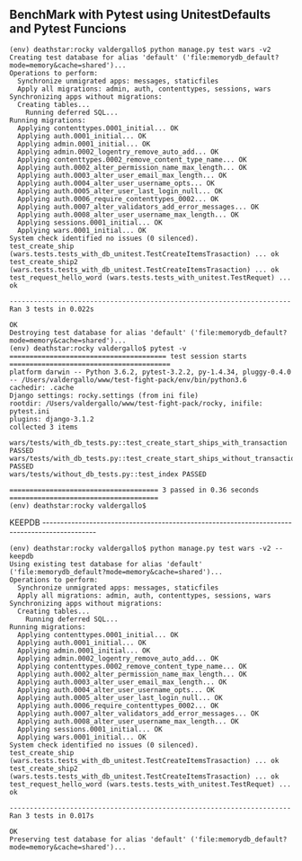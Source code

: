 ## BenchMark with Pytest using UnitestDefaults and Pytest Funcions

    (env) deathstar:rocky valdergallo$ python manage.py test wars -v2
    Creating test database for alias 'default' ('file:memorydb_default?mode=memory&cache=shared')...
    Operations to perform:
      Synchronize unmigrated apps: messages, staticfiles
      Apply all migrations: admin, auth, contenttypes, sessions, wars
    Synchronizing apps without migrations:
      Creating tables...
        Running deferred SQL...
    Running migrations:
      Applying contenttypes.0001_initial... OK
      Applying auth.0001_initial... OK
      Applying admin.0001_initial... OK
      Applying admin.0002_logentry_remove_auto_add... OK
      Applying contenttypes.0002_remove_content_type_name... OK
      Applying auth.0002_alter_permission_name_max_length... OK
      Applying auth.0003_alter_user_email_max_length... OK
      Applying auth.0004_alter_user_username_opts... OK
      Applying auth.0005_alter_user_last_login_null... OK
      Applying auth.0006_require_contenttypes_0002... OK
      Applying auth.0007_alter_validators_add_error_messages... OK
      Applying auth.0008_alter_user_username_max_length... OK
      Applying sessions.0001_initial... OK
      Applying wars.0001_initial... OK
    System check identified no issues (0 silenced).
    test_create_ship (wars.tests.tests_with_db_unitest.TestCreateItemsTrasaction) ... ok
    test_create_ship2 (wars.tests.tests_with_db_unitest.TestCreateItemsTrasaction) ... ok
    test_request_hello_word (wars.tests.tests_with_unitest.TestRequet) ... ok

    ----------------------------------------------------------------------
    Ran 3 tests in 0.022s

    OK
    Destroying test database for alias 'default' ('file:memorydb_default?mode=memory&cache=shared')...
    (env) deathstar:rocky valdergallo$ pytest -v
    ======================================= test session starts ========================================
    platform darwin -- Python 3.6.2, pytest-3.2.2, py-1.4.34, pluggy-0.4.0 -- /Users/valdergallo/www/test-fight-pack/env/bin/python3.6
    cachedir: .cache
    Django settings: rocky.settings (from ini file)
    rootdir: /Users/valdergallo/www/test-fight-pack/rocky, inifile: pytest.ini
    plugins: django-3.1.2
    collected 3 items

    wars/tests/with_db_tests.py::test_create_start_ships_with_transaction PASSED
    wars/tests/with_db_tests.py::test_create_start_ships_without_transaction PASSED
    wars/tests/without_db_tests.py::test_index PASSED

    ===================================== 3 passed in 0.36 seconds =====================================
    (env) deathstar:rocky valdergallo$



KEEPDB ---------------------------------------------------------------------------------------------

    (env) deathstar:rocky valdergallo$ python manage.py test wars -v2 --keepdb
    Using existing test database for alias 'default' ('file:memorydb_default?mode=memory&cache=shared')...
    Operations to perform:
      Synchronize unmigrated apps: messages, staticfiles
      Apply all migrations: admin, auth, contenttypes, sessions, wars
    Synchronizing apps without migrations:
      Creating tables...
        Running deferred SQL...
    Running migrations:
      Applying contenttypes.0001_initial... OK
      Applying auth.0001_initial... OK
      Applying admin.0001_initial... OK
      Applying admin.0002_logentry_remove_auto_add... OK
      Applying contenttypes.0002_remove_content_type_name... OK
      Applying auth.0002_alter_permission_name_max_length... OK
      Applying auth.0003_alter_user_email_max_length... OK
      Applying auth.0004_alter_user_username_opts... OK
      Applying auth.0005_alter_user_last_login_null... OK
      Applying auth.0006_require_contenttypes_0002... OK
      Applying auth.0007_alter_validators_add_error_messages... OK
      Applying auth.0008_alter_user_username_max_length... OK
      Applying sessions.0001_initial... OK
      Applying wars.0001_initial... OK
    System check identified no issues (0 silenced).
    test_create_ship (wars.tests.tests_with_db_unitest.TestCreateItemsTrasaction) ... ok
    test_create_ship2 (wars.tests.tests_with_db_unitest.TestCreateItemsTrasaction) ... ok
    test_request_hello_word (wars.tests.tests_with_unitest.TestRequet) ... ok

    ----------------------------------------------------------------------
    Ran 3 tests in 0.017s

    OK
    Preserving test database for alias 'default' ('file:memorydb_default?mode=memory&cache=shared')...

